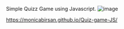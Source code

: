 Simple Quizz Game using Javascript.
![image](https://user-images.githubusercontent.com/120646806/207888900-3ffb2103-91cd-4dc7-b7ec-06eddab9f11c.png)


https://monicabirsan.github.io/Quiz-game-JS/
